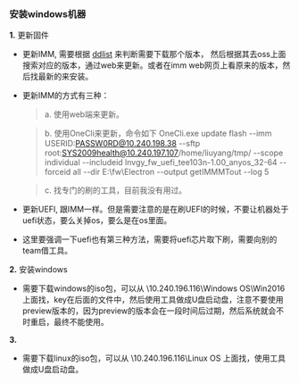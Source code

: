 ### 安装windows机器

**1.** 更新固件

  - 更新IMM, 需要根据 [ddlist](http://gsax-pro.labs.lenovo.com/rtpgsa/projects/d/ddlistrepository/index.html) 
来判断需要下载那个版本， 然后根据其去oss上面搜索对应的版本，通过web来更新。或者在imm web网页上看原来的版本，然后找最新的来安装。

  - 更新IMM的方式有三种：
    
    > a. 使用web端来更新。

    > b. 使用OneCli来更新，命令如下 OneCli.exe update flash --imm USERID:PASSW0RD@10.240.198.38 --sftp root:SYS2009health@10.240.197.107/home/liuyang/tmp/ --scope individual --includeid lnvgy_fw_uefi_tee103n-1.00_anyos_32-64 --forceid all --dir E:\fw\Electron --output getIMMMTout --log 5

    > c. 找专门的刷的工具，目前我没有用过。

  - 更新UEFI, 跟IMM一样。但是需要注意的是在刷UEFI的时候，不要让机器处于uefi状态，要么关掉os，要么是在os里面。

  - 这里要强调一下uefi也有第三种方法，需要将uefi芯片取下刷，需要向别的team借工具。

**2.** 安装windows

  - 需要下载windows的iso包，可以从 \\10.240.196.116\Windows OS\Win2016 上面找，key在后面的文件中，然后使用工具做成U盘启动盘，注意不要使用preview版本的，因为preview的版本会在一段时间后过期，然后系统就会不时重启，最终不能使用。

**3.** 

  - 需要下载linux的iso包，可以从 \\10.240.196.116\Linux OS 上面找，使用工具做成U盘启动盘。

